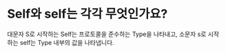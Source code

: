 Self와 self는 각각 무엇인가요?
============

대문자 S로 시작하는 Self는 프로토콜을 준수하는 Type을 나타내고, 소문자 s로 시작하는 self는 Type 내부의 값을 나타냅니다.    




